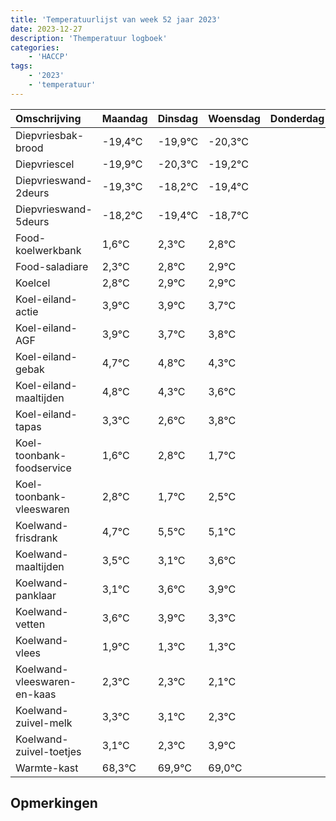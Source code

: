 ```yaml
---
title: 'Temperatuurlijst van week 52 jaar 2023'
date: 2023-12-27
description: 'Themperatuur logboek'
categories:
    - 'HACCP'
tags:
    - '2023'
    - 'temperatuur'
---
```

|Omschrijving|Maandag|Dinsdag|Woensdag|Donderdag|Vrijdag|Zaterdag|Zondag|
|:---|:---|:---|:---|:---|:---|:---|:---|
|Diepvriesbak-brood|-19,4°C|-19,9°C|-20,3°C| | | | |
|Diepvriescel|-19,9°C|-20,3°C|-19,2°C| | | | |
|Diepvrieswand-2deurs|-19,3°C|-18,2°C|-19,4°C| | | | |
|Diepvrieswand-5deurs|-18,2°C|-19,4°C|-18,7°C| | | | |
|Food-koelwerkbank|1,6°C|2,3°C|2,8°C| | | | |
|Food-saladiare|2,3°C|2,8°C|2,9°C| | | | |
|Koelcel|2,8°C|2,9°C|2,9°C| | | | |
|Koel-eiland-actie|3,9°C|3,9°C|3,7°C| | | | |
|Koel-eiland-AGF|3,9°C|3,7°C|3,8°C| | | | |
|Koel-eiland-gebak|4,7°C|4,8°C|4,3°C| | | | |
|Koel-eiland-maaltijden|4,8°C|4,3°C|3,6°C| | | | |
|Koel-eiland-tapas|3,3°C|2,6°C|3,8°C| | | | |
|Koel-toonbank-foodservice|1,6°C|2,8°C|1,7°C| | | | |
|Koel-toonbank-vleeswaren|2,8°C|1,7°C|2,5°C| | | | |
|Koelwand-frisdrank|4,7°C|5,5°C|5,1°C| | | | |
|Koelwand-maaltijden|3,5°C|3,1°C|3,6°C| | | | |
|Koelwand-panklaar|3,1°C|3,6°C|3,9°C| | | | |
|Koelwand-vetten|3,6°C|3,9°C|3,3°C| | | | |
|Koelwand-vlees|1,9°C|1,3°C|1,3°C| | | | |
|Koelwand-vleeswaren-en-kaas|2,3°C|2,3°C|2,1°C| | | | |
|Koelwand-zuivel-melk|3,3°C|3,1°C|2,3°C| | | | |
|Koelwand-zuivel-toetjes|3,1°C|2,3°C|3,9°C| | | | |
|Warmte-kast|68,3°C|69,9°C|69,0°C| | | | |

## Opmerkingen


